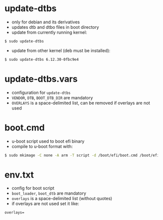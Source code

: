 # update-dtbs
- only for debian and its derivatives
- updates dtb and dtbo files in boot directory
- update from currently running kernel:
```bash
$ sudo update-dtbs
```
- update from other kernel (deb must be installed):
```bash
$ sudo update-dtbs 6.12.30-0fbc9e4
```

# update-dtbs.vars
- configuration for `update-dtbs`
- `VENDOR`, `DTB`, `BOOT_DTB_DIR` are mandatory
- `OVERLAYS` is a space-delimited list, can be removed if overlays are not used

# boot.cmd
- u-boot script used to boot efi binary
- compile to u-boot format with:
```bash
$ sudo mkimage -C none -A arm -T script -d /boot/efi/boot.cmd /boot/efi/boot.scr
```

# env.txt
- config for boot script
- `boot_loader`, `boot_dtb` are mandatory
- `overlays` is a space-delimited list (without quotes)
- if overlays are not used set it like:
```
overlays=
```
